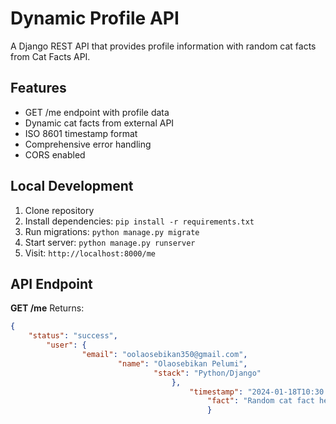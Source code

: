 # Dynamic Profile API

A Django REST API that provides profile information with random cat facts from Cat Facts API.

## Features
- GET /me endpoint with profile data
- Dynamic cat facts from external API
- ISO 8601 timestamp format
- Comprehensive error handling
- CORS enabled

## Local Development
1. Clone repository
2. Install dependencies: `pip install -r requirements.txt`
3. Run migrations: `python manage.py migrate`
4. Start server: `python manage.py runserver`
5. Visit: `http://localhost:8000/me`

## API Endpoint
**GET /me**
Returns:
```json
{
    "status": "success",
        "user": {
                "email": "oolaosebikan350@gmail.com",
                        "name": "Olaosebikan Pelumi",
                                "stack": "Python/Django"
                                    },
                                        "timestamp": "2024-01-18T10:30:45.123456Z",
                                            "fact": "Random cat fact here"
                                            }
